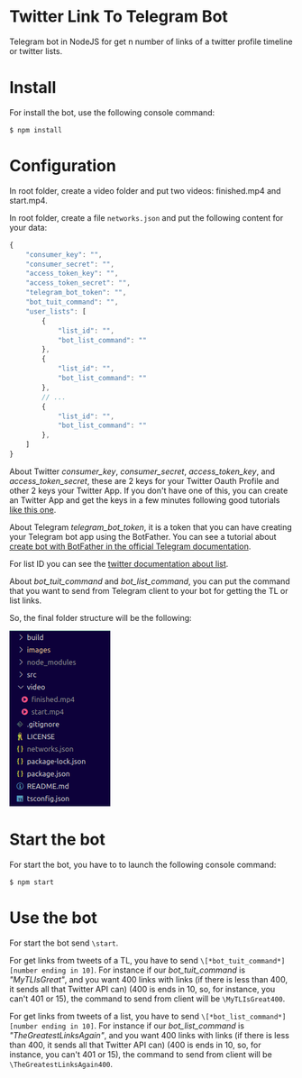 # Twitter Link To Telegram Bot
Telegram bot in NodeJS for get n number of links of a twitter profile timeline or twitter lists.

# Install
For install the bot, use the following console command:
```shell
$ npm install
```

# Configuration
In root folder, create a video folder and put two videos: finished.mp4 and start.mp4.

In root folder, create a file `networks.json` and put the following content for your data:
```javascript
{
    "consumer_key": "",
    "consumer_secret": "",
    "access_token_key": "",
    "access_token_secret": "",
    "telegram_bot_token": "",
    "bot_tuit_command": "",
    "user_lists": [
        {
            "list_id": "",
            "bot_list_command": ""
        },
        {
            "list_id": "",
            "bot_list_command": ""
        },
        // ...
        {
            "list_id": "",
            "bot_list_command": ""
        },
    ]
}
```

About Twitter *consumer_key*, *consumer_secret*, *access_token_key*, and *access_token_secret*, these are 2 keys for  your Twitter Oauth Profile and other 2 keys your Twitter App. If you don't have one of this, you can create an Twitter App and get the keys in a few minutes following good tutorials [like this one](https://www.youtube.com/watch?v=LpLYQz_3hA0).

About Telegram *telegram_bot_token*, it is a token that you can have creating your Telegram bot app using the BotFather. You can see a tutorial about [create bot with BotFather in the official Telegram documentation](https://core.telegram.org/bots#6-botfather).

For list ID you can see the [twitter documentation about list](https://developer.twitter.com/en/docs/accounts-and-users/create-manage-lists/api-reference/get-lists-statuses).

About *bot_tuit_command* and *bot_list_command*, you can put the command that you want to send from Telegram client to your bot for getting the TL or list links.

So, the final folder structure will be the following:

![finalPathScript](https://raw.githubusercontent.com/sermmor/twitter-link-telegram-bot/master/images/finalPathScript.png)

# Start the bot
For start the bot, you have to to launch the following console command:
```shell
$ npm start
```

# Use the bot
For start the bot send `\start`.

For get links from tweets of a TL, you have to send `\[*bot_tuit_command*][number ending in 10]`. For instance if our *bot_tuit_command* is *"MyTLIsGreat"*, and you want 400 links with links (if there is less than 400, it sends all that Twitter API can) (400 is ends in 10, so, for instance, you can't 401 or 15), the command to send from client will be `\MyTLIsGreat400`.

For get links from tweets of a list, you have to send `\[*bot_list_command*][number ending in 10]`. For instance if our *bot_list_command* is *"TheGreatestLinksAgain"*, and you want 400 links with links (if there is less than 400, it sends all that Twitter API can) (400 is ends in 10, so, for instance, you can't 401 or 15), the command to send from client will be `\TheGreatestLinksAgain400`.
